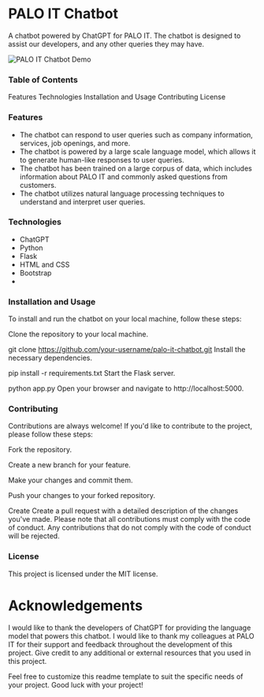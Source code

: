 # PALO IT Chatbot

A chatbot powered by ChatGPT for PALO IT. The chatbot is designed to assist our developers, and any other queries they may have.

![PALO IT Chatbot Demo](![MicrosoftTeams-image](https://github.com/satyajitpattnaik/palo-chatbot/assets/122432038/6f3d29d9-c822-43e5-80b1-d9ae9ca52cfc)
)

### Table of Contents
Features
Technologies
Installation and Usage
Contributing
License

### Features
- The chatbot can respond to user queries such as company information, services, job openings, and more.
- The chatbot is powered by a large scale language model, which allows it to generate human-like responses to user queries.
- The chatbot has been trained on a large corpus of data, which includes information about PALO IT and commonly asked questions from customers.
- The chatbot utilizes natural language processing techniques to understand and interpret user queries.

### Technologies
- ChatGPT
- Python
- Flask
- HTML and CSS
- Bootstrap
- 
### Installation and Usage
To install and run the chatbot on your local machine, follow these steps:

Clone the repository to your local machine.

git clone https://github.com/your-username/palo-it-chatbot.git
Install the necessary dependencies.

pip install -r requirements.txt
Start the Flask server.

python app.py
Open your browser and navigate to http://localhost:5000.

### Contributing
Contributions are always welcome! If you'd like to contribute to the project, please follow these steps:

Fork the repository.

Create a new branch for your feature.

Make your changes and commit them.

Push your changes to your forked repository.

Create
Create a pull request with a detailed description of the changes you've made.
Please note that all contributions must comply with the code of conduct. Any contributions that do not comply with the code of conduct will be rejected.

### License
This project is licensed under the MIT license.

# Acknowledgements
I would like to thank the developers of ChatGPT for providing the language model that powers this chatbot.
I would like to thank my colleagues at PALO IT for their support and feedback throughout the development of this project.
Give credit to any additional or external resources that you used in this project.

Feel free to customize this readme template to suit the specific needs of your project. Good luck with your project!
